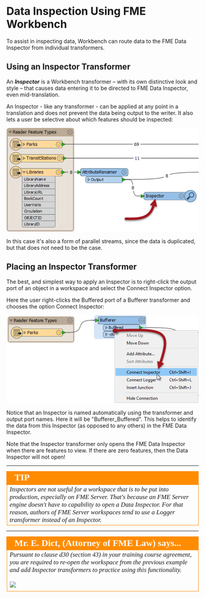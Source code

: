# Data Inspection Using FME Workbench #
To assist in inspecting data, Workbench can route data to the FME Data Inspector from individual transformers.

 
## Using an Inspector Transformer ##
An ***Inspector*** is a Workbench transformer – with its own distinctive look and style – that causes data entering it to be directed to FME Data Inspector, even mid-translation.

An Inspector - like any transformer - can be applied at any point in a translation and does not prevent the data being output to the writer. It also lets a user be selective about which features should be inspected:

![](./Images/Img2.035.InspectorTransformer.png)

In this case it's also a form of parallel streams, since the data is duplicated, but that does not need to be the case.


## Placing an Inspector Transformer ##
The best, and simplest way to apply an Inspector is to right-click the output port of an object in a workspace and select the Connect Inspector option.

Here the user right-clicks the Buffered port of a Bufferer transformer and chooses the option Connect Inspector:

![](./Images/Img2.036.RightClickAddInspector.png)

Notice that an Inspector is named automatically using the transformer and output port names. Here it will be "Bufferer_Buffered". This helps to identify the data from this Inspector (as opposed to any others) in the FME Data Inspector.

Note that the Inspector transformer only opens the FME Data Inspector when there are features to view. If there are zero features, then the Data Inspector will not open!

---

<!--Tip Section--> 

<table style="border-spacing: 0px">
<tr>
<td style="vertical-align:middle;background-color:darkorange;border: 2px solid darkorange">
<i class="fa fa-info-circle fa-lg fa-pull-left fa-fw" style="color:white;padding-right: 12px;vertical-align:text-top"></i>
<span style="color:white;font-size:x-large;font-weight: bold;font-family:serif">TIP</span>
</td>
</tr>

<tr>
<td style="border: 1px solid darkorange">
<span style="font-family:serif; font-style:italic; font-size:larger">
Inspectors are not useful for a workspace that is to be put into production, especially on FME Server. That's because an FME Server engine doesn't have to capability to open a Data Inspector. For that reason, authors of FME Server workspaces tend to use a Logger transformer instead of an Inspector.
</span>
</td>
</tr>
</table>

---

<!--Person X Says Section-->

<table style="border-spacing: 0px">
<tr>
<td style="vertical-align:middle;background-color:darkorange;border: 2px solid darkorange">
<i class="fa fa-quote-left fa-lg fa-pull-left fa-fw" style="color:white;padding-right: 12px;vertical-align:text-top"></i>
<span style="color:white;font-size:x-large;font-weight: bold;font-family:serif">Mr. E. Dict, (Attorney of FME Law) says...</span>
</td>
</tr>

<tr>
<td style="border: 1px solid darkorange">
<span style="font-family:serif; font-style:italic; font-size:larger">
Pursuant to clause d30 (section 43) in your training course agreement, you are required to re-open the workspace from the previous example and add Inspector transformers to practice using this functionality.
<br><br><img src="./Images/Img2.037.MultipleInspectors.png">
</span>
</td>
</tr>
</table>